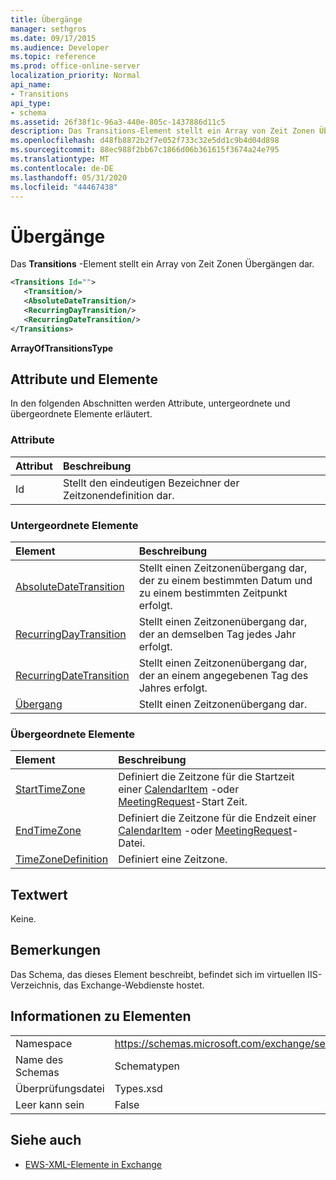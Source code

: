 ```yaml
---
title: Übergänge
manager: sethgros
ms.date: 09/17/2015
ms.audience: Developer
ms.topic: reference
ms.prod: office-online-server
localization_priority: Normal
api_name:
- Transitions
api_type:
- schema
ms.assetid: 26f38f1c-96a3-440e-805c-1437886d11c5
description: Das Transitions-Element stellt ein Array von Zeit Zonen Übergängen dar.
ms.openlocfilehash: d48fb8872b2f7e052f733c32e5dd1c9b4d04d898
ms.sourcegitcommit: 88ec988f2bb67c1866d06b361615f3674a24e795
ms.translationtype: MT
ms.contentlocale: de-DE
ms.lasthandoff: 05/31/2020
ms.locfileid: "44467438"
---
```

# <a name="transitions"></a>Übergänge

Das **Transitions** -Element stellt ein Array von Zeit Zonen Übergängen dar. 
  
```xml
<Transitions Id="">
   <Transition/>
   <AbsoluteDateTransition/>
   <RecurringDayTransition/>
   <RecurringDateTransition/>
</Transitions>
```

 **ArrayOfTransitionsType**
## <a name="attributes-and-elements"></a>Attribute und Elemente

In den folgenden Abschnitten werden Attribute, untergeordnete und übergeordnete Elemente erläutert.
  
### <a name="attributes"></a>Attribute

|**Attribut**|**Beschreibung**|
|:-----|:-----|
|Id  <br/> |Stellt den eindeutigen Bezeichner der Zeitzonendefinition dar.  <br/> |
   
### <a name="child-elements"></a>Untergeordnete Elemente

|**Element**|**Beschreibung**|
|:-----|:-----|
|[AbsoluteDateTransition](absolutedatetransition.md) <br/> |Stellt einen Zeitzonenübergang dar, der zu einem bestimmten Datum und zu einem bestimmten Zeitpunkt erfolgt.  <br/> |
|[RecurringDayTransition](recurringdaytransition.md) <br/> |Stellt einen Zeitzonenübergang dar, der an demselben Tag jedes Jahr erfolgt.  <br/> |
|[RecurringDateTransition](recurringdatetransition.md) <br/> |Stellt einen Zeitzonenübergang dar, der an einem angegebenen Tag des Jahres erfolgt.  <br/> |
|[Übergang](transition.md) <br/> |Stellt einen Zeitzonenübergang dar.  <br/> |
   
### <a name="parent-elements"></a>Übergeordnete Elemente

|**Element**|**Beschreibung**|
|:-----|:-----|
|[StartTimeZone](starttimezone.md) <br/> |Definiert die Zeitzone für die Startzeit einer [CalendarItem](calendaritem.md) -oder [MeetingRequest](meetingrequest.md)-Start Zeit.  <br/> |
|[EndTimeZone](endtimezone.md) <br/> |Definiert die Zeitzone für die Endzeit einer [CalendarItem](calendaritem.md) -oder [MeetingRequest](meetingrequest.md)-Datei.  <br/> |
|[TimeZoneDefinition](timezonedefinition.md) <br/> |Definiert eine Zeitzone.  <br/> |
   
## <a name="text-value"></a>Textwert

Keine.
  
## <a name="remarks"></a>Bemerkungen

Das Schema, das dieses Element beschreibt, befindet sich im virtuellen IIS-Verzeichnis, das Exchange-Webdienste hostet.
  
## <a name="element-information"></a>Informationen zu Elementen

|||
|:-----|:-----|
|Namespace  <br/> |https://schemas.microsoft.com/exchange/services/2006/types  <br/> |
|Name des Schemas  <br/> |Schematypen  <br/> |
|Überprüfungsdatei  <br/> |Types.xsd  <br/> |
|Leer kann sein  <br/> |False  <br/> |
   
## <a name="see-also"></a>Siehe auch



- [EWS-XML-Elemente in Exchange](ews-xml-elements-in-exchange.md)

